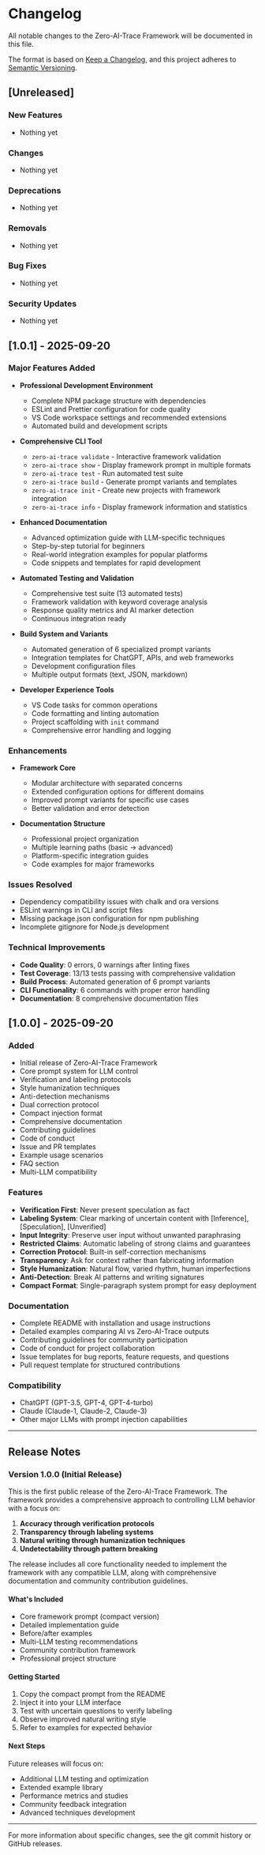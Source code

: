# Changelog

All notable changes to the Zero-AI-Trace Framework will be documented in this file.

The format is based on [Keep a Changelog](https://keepachangelog.com/en/1.0.0/),
and this project adheres to [Semantic Versioning](https://semver.org/spec/v2.0.0.html).

## [Unreleased]

### New Features

- Nothing yet

### Changes

- Nothing yet

### Deprecations

- Nothing yet

### Removals

- Nothing yet

### Bug Fixes

- Nothing yet

### Security Updates

- Nothing yet

## [1.0.1] - 2025-09-20

### Major Features Added

- **Professional Development Environment**
  - Complete NPM package structure with dependencies
  - ESLint and Prettier configuration for code quality
  - VS Code workspace settings and recommended extensions
  - Automated build and development scripts

- **Comprehensive CLI Tool**
  - `zero-ai-trace validate` - Interactive framework validation
  - `zero-ai-trace show` - Display framework prompt in multiple formats
  - `zero-ai-trace test` - Run automated test suite
  - `zero-ai-trace build` - Generate prompt variants and templates
  - `zero-ai-trace init` - Create new projects with framework integration
  - `zero-ai-trace info` - Display framework information and statistics

- **Enhanced Documentation**
  - Advanced optimization guide with LLM-specific techniques
  - Step-by-step tutorial for beginners
  - Real-world integration examples for popular platforms
  - Code snippets and templates for rapid development

- **Automated Testing and Validation**
  - Comprehensive test suite (13 automated tests)
  - Framework validation with keyword coverage analysis
  - Response quality metrics and AI marker detection
  - Continuous integration ready

- **Build System and Variants**
  - Automated generation of 6 specialized prompt variants
  - Integration templates for ChatGPT, APIs, and web frameworks
  - Development configuration files
  - Multiple output formats (text, JSON, markdown)

- **Developer Experience Tools**
  - VS Code tasks for common operations
  - Code formatting and linting automation
  - Project scaffolding with `init` command
  - Comprehensive error handling and logging

### Enhancements

- **Framework Core**
  - Modular architecture with separated concerns
  - Extended configuration options for different domains
  - Improved prompt variants for specific use cases
  - Better validation and error detection

- **Documentation Structure**
  - Professional project organization
  - Multiple learning paths (basic → advanced)
  - Platform-specific integration guides
  - Code examples for major frameworks

### Issues Resolved

- Dependency compatibility issues with chalk and ora versions
- ESLint warnings in CLI and script files
- Missing package.json configuration for npm publishing
- Incomplete gitignore for Node.js development

### Technical Improvements

- **Code Quality**: 0 errors, 0 warnings after linting fixes
- **Test Coverage**: 13/13 tests passing with comprehensive validation
- **Build Process**: Automated generation of 6 prompt variants
- **CLI Functionality**: 6 commands with proper error handling
- **Documentation**: 8 comprehensive documentation files

## [1.0.0] - 2025-09-20

### Added

- Initial release of Zero-AI-Trace Framework
- Core prompt system for LLM control
- Verification and labeling protocols
- Style humanization techniques
- Anti-detection mechanisms
- Dual correction protocol
- Compact injection format
- Comprehensive documentation
- Contributing guidelines
- Code of conduct
- Issue and PR templates
- Example usage scenarios
- FAQ section
- Multi-LLM compatibility

### Features

- **Verification First**: Never present speculation as fact
- **Labeling System**: Clear marking of uncertain content with [Inference], [Speculation], [Unverified]
- **Input Integrity**: Preserve user input without unwanted paraphrasing
- **Restricted Claims**: Automatic labeling of strong claims and guarantees
- **Correction Protocol**: Built-in self-correction mechanisms
- **Transparency**: Ask for context rather than fabricating information
- **Style Humanization**: Natural flow, varied rhythm, human imperfections
- **Anti-Detection**: Break AI patterns and writing signatures
- **Compact Format**: Single-paragraph system prompt for easy deployment

### Documentation

- Complete README with installation and usage instructions
- Detailed examples comparing AI vs Zero-AI-Trace outputs
- Contributing guidelines for community participation
- Code of conduct for project collaboration
- Issue templates for bug reports, feature requests, and questions
- Pull request template for structured contributions

### Compatibility

- ChatGPT (GPT-3.5, GPT-4, GPT-4-turbo)
- Claude (Claude-1, Claude-2, Claude-3)
- Other major LLMs with prompt injection capabilities

---

## Release Notes

### Version 1.0.0 (Initial Release)

This is the first public release of the Zero-AI-Trace Framework. The framework provides a comprehensive approach to controlling LLM behavior with a focus on:

1. **Accuracy through verification protocols**
2. **Transparency through labeling systems**
3. **Natural writing through humanization techniques**
4. **Undetectability through pattern breaking**

The release includes all core functionality needed to implement the framework with any compatible LLM, along with comprehensive documentation and community contribution guidelines.

#### What's Included

- Core framework prompt (compact version)
- Detailed implementation guide
- Before/after examples
- Multi-LLM testing recommendations
- Community contribution framework
- Professional project structure

#### Getting Started

1. Copy the compact prompt from the README
2. Inject it into your LLM interface
3. Test with uncertain questions to verify labeling
4. Observe improved natural writing style
5. Refer to examples for expected behavior

#### Next Steps

Future releases will focus on:

- Additional LLM testing and optimization
- Extended example library
- Performance metrics and studies
- Community feedback integration
- Advanced techniques development

---

For more information about specific changes, see the git commit history or GitHub releases.
